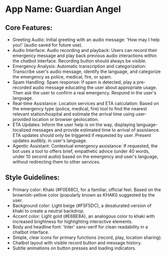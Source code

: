 # **App Name**: Guardian Angel

## Core Features:

- Greeting Audio: Initial greeting with an audio message: 'How may I help you!' (audio saved for future use).
- Audio Interface: Audio recording and playback: Users can record their emergency message and play back previous audio interactions within the chatbot interface. Recording button should always be visible.
- Emergency Analysis: Automatic transcription and categorization: Transcribe user's audio message, identify the language, and categorize the emergency as police, medical, fire, or spam.
- Spam Handling: Spam response: If spam is detected, play a pre-recorded audio message educating the user about appropriate usage. Then ask the user to confirm a real emergency. Respond in the user's language.
- Real-time Assistance: Location services and ETA calculation: Based on the emergency type (police, medical, fire) tool to find the nearest relevant station/hospital and estimate the arrival time using user-provided location or browser geolocation.
- ETA Updates: Inform the user help is on the way, displaying language-localized messages and provide estimated time to arrival of assistance. ETA updates should only be triggered if requested by user. Present updates audibly, in user's language.
- Agentic Assistant: Contextual emergency assistance: If requested, the bot uses a tool to offers brief, empathetic advice (under 40 words, under 10 second audio) based on the emergency and user's language, without redirecting them to other services.

## Style Guidelines:

- Primary color: Khaki (#F0E68C), for a familiar, official feel. Based on the brownish-yellow color (popularly known as KHAKI) suggested by the user.
- Background color: Light beige (#F5F5DC), a desaturated version of khaki to create a neutral backdrop.
- Accent color: Light gold (#E6BE8A), an analogous color to khaki with increased brightness for highlighting interactive elements.
- Body and headline font: 'Inter' sans-serif for clean readability in a chatbot interface.
- Simple, clear icons for primary functions (record, play, location sharing).
- Chatbot layout with visible record button and message history.
- Subtle animations on button presses and loading indicators.